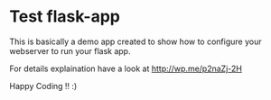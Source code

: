 Test flask-app
==============

This is basically a demo app created to show how to configure your webserver to run your flask app.

For details explaination have a look at http://wp.me/p2naZj-2H

Happy Coding !! :)

